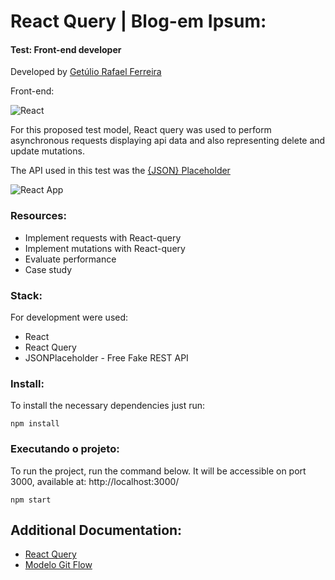 # React Query | Blog-em Ipsum:

#### Test: Front-end developer

Developed by [Getúlio Rafael Ferreira](https://gferreiraa.github.io/)

Front-end:

![React](https://img.shields.io/badge/React-17.0.2-blue)

For this proposed test model, React query was used to perform asynchronous requests displaying api data and also representing delete and update mutations.

The API used in this test was the [{JSON} Placeholder](https://jsonplaceholder.typicode.com/)

![React App](https://user-images.githubusercontent.com/21059225/131282582-235fdb8b-cf17-4c14-87ba-564eadcbf275.gif)

### Resources:

- Implement requests with React-query
- Implement mutations with React-query
- Evaluate performance
- Case study

### Stack:

For development were used:

- React
- React Query
- JSONPlaceholder - Free Fake REST API

### Install:

To install the necessary dependencies just run:

```
npm install
```

### Executando o projeto:

To run the project, run the command below. It will be accessible on port 3000, available at: http://localhost:3000/

```
npm start
```

## Additional Documentation:

- [React Query](https://react-query.tanstack.com/)
- [Modelo Git Flow](https://www.atlassian.com/br/git/tutorials/comparing-workflows/gitflow-workflow)

